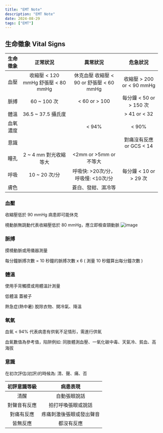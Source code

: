 ```yaml
---
title: "EMT Note"
description: "EMT Note"
date: 2024-08-29
tags: ["EMT"]
---
```


## 生命徵象 Vital Signs
| 生命徵象 | 正常狀況 | 異常狀況 | 危急狀況 |
| :----: | :----: | :----: | :----: |
| 血壓 | 收縮壓 < 120 mmHg 舒張壓 < 80 mmHg | 休克血壓 收縮壓 < 90 or 舒張壓 < 60 mmHg | 收縮壓 > 200 or < 90 mmHg |
| 脈搏 | 60 ~ 100 次 | < 60 or > 100 | 每分鐘 < 50 or > 150 次 |
| 體溫 | 36.5 ~ 37.5 攝氏度 | | > 41 or < 32  |
| 血氧濃度 | | < 94% | < 90% |
| 意識 | | | 對痛沒有反應 or GCS < 14 |
| 瞳孔 | 2 ~ 4 mm 對光收縮 等大 | <2mm or >5mm or 不等大 | |
| 呼吸 | 10 ~ 20 次/分 | 呼吸快: >20次/分，呼吸慢: <10次/分 | 每分鐘 < 10 or > 29 次|
| 膚色 | | 蒼白、發紺、濕冷等 | |

### 血壓
收縮壓低於 90 mmHg 病患即可能休克

橈動脈無跳動代表收縮壓低於 80 mmHg，應立即檢查頸動脈
![image](https://img.yamol.tw/5268850-6261f32421318.jpg)

### 脈搏
摸橈動脈或用儀器測量

每分鐘脈搏次數 = 10 秒鐘的脈搏次數 x 6 ( 測量 10 秒鐘算出每分鐘次數 )

### 體溫
使用手背觸摸或用體溫計測量

低體溫 蓋被子

熱急症(熱中暑) 脫除衣物、開冷氣、降溫 

### 氧氣
血氧 < 94% 代表病患有供氧不足情形，需進行供氧

血氧數值為參考值，陷阱例如: 同肢體測血壓、一氧化碳中毒、天氣冷、貧血、高海拔

### 意識

在初次評估(初評)的時候為: 清、聲、痛、否

| 初評意識等級 | 病患表現 |
| :----: | :----: |
| 清醒 | 自動張眼說話 |
| 對聲音有反應 | 拍打呼喚張眼或說話 |
| 對痛有反應 | 疼痛刺激後張眼或發出聲音 | 
| 皆無反應 | 都沒有反應 |

